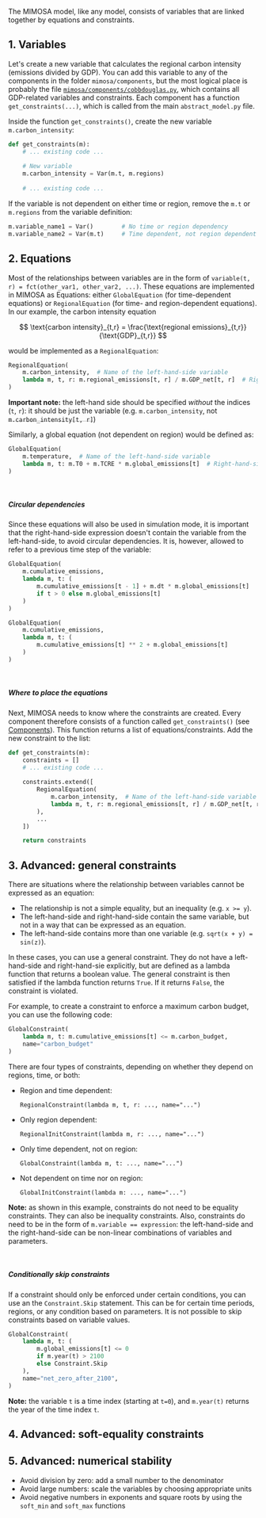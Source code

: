 The MIMOSA model, like any model, consists of variables that are linked together by equations and constraints. 

## 1. Variables

Let's create a new variable that calculates the regional carbon intensity (emissions divided by GDP).
You can add this variable to any of the components in the folder `mimosa/components`, but the most logical place is probably
the file [`mimosa/components/cobbdouglas.py`]({{config.repo_url}}/blob/master/mimosa/components/cobbdouglas.py), which contains
all GDP-related variables and constraints. Each component has a function `get_constraints(...)`, which is called from the main
`abstract_model.py` file.

Inside the function `get_constraints()`, create the new variable `m.carbon_intensity`:

```python title="mimosa/components/cobbdouglas.py" hl_lines="5"
def get_constraints(m):
    # ... existing code ...
    
    # New variable
    m.carbon_intensity = Var(m.t, m.regions)
    
    # ... existing code ...
```

If the variable is not dependent on either time or region, remove the `m.t` or `m.regions` from the variable definition:

```python
m.variable_name1 = Var()        # No time or region dependency
m.variable_name2 = Var(m.t)     # Time dependent, not region dependent
```


## 2. Equations

Most of the relationships between variables are in the form of `variable(t, r) = fct(other_var1, other_var2, ...)`.
These equations are implemented in MIMOSA as Equations: either `GlobalEquation` (for time-dependent equations) or
`RegionalEquation` (for time- and region-dependent equations). In our example, the carbon intensity equation

$$
\text{carbon intensity}_{t,r} = \frac{\text{regional emissions}_{t,r}}{\text{GDP}_{t,r}}
$$

would be implemented as a `RegionalEquation`:

```python hl_lines="2 3"
RegionalEquation(
    m.carbon_intensity,  # Name of the left-hand-side variable
    lambda m, t, r: m.regional_emissions[t, r] / m.GDP_net[t, r]  # Right-hand-side expression
)
```

**Important note:** the left-hand side should be specified *without* the indices (`t`, `r`): it should be just the variable (e.g. `m.carbon_intensity`, not <span style="text-decoration: line-through; text-decoration-color: rgba(0,0,0,.25);" markdown>`m.carbon_intensity[t, r]`</span>)

Similarly, a global equation (not dependent on region) would be defined as:

```python hl_lines="2 3"
GlobalEquation(
    m.temperature,  # Name of the left-hand-side variable
    lambda m, t: m.T0 + m.TCRE * m.global_emissions[t]  # Right-hand-side expression
)
```

<br>

##### Circular dependencies

Since these equations will also be used in simulation mode, it is important that the right-hand-side expression doesn't contain
the variable from the left-hand-side, to avoid circular dependencies. It is, however, allowed to refer to a previous time step
of the variable:

```python title="✅ Valid equation (reference to previous time step)" hl_lines="4"
GlobalEquation(
    m.cumulative_emissions,
    lambda m, t: (
        m.cumulative_emissions[t - 1] + m.dt * m.global_emissions[t]
        if t > 0 else m.global_emissions[t]
    )
)
```

```python title="❌ Invalid equation (reference to the variable itself)" hl_lines="4"
GlobalEquation(
    m.cumulative_emissions,
    lambda m, t: (
        m.cumulative_emissions[t] ** 2 + m.global_emissions[t]
    )
)
```

<br>

##### Where to place the equations

Next, MIMOSA needs to know where the constraints are created. Every component therefore consists of a function called `get_constraints()` (see [Components](components.md)). This function returns a list of equations/constraints. Add the new constraint to the list:

```python hl_lines="5 6 7 8 9 10 11"
def get_constraints(m):
    constraints = []
    # ... existing code ...
    
    constraints.extend([
        RegionalEquation(
            m.carbon_intensity,  # Name of the left-hand-side variable
            lambda m, t, r: m.regional_emissions[t, r] / m.GDP_net[t, r]  # Right-hand-side expression
        ),
        ...
    ])

    return constraints
```

## 3. Advanced: general constraints

There are situations where the relationship between variables cannot be expressed as an equation:

* The relationship is not a simple equality, but an inequality (e.g. `x >= y`).
* The left-hand-side and right-hand-side contain the same variable, but not in a way that can be expressed as an equation.
* The left-hand-side contains more than one variable (e.g. `sqrt(x + y) = sin(z)`).

In these cases, you can use a general constraint. They do not have a left-hand-side and right-hand-sie explicitly, but
are defined as a lambda function that returns a boolean value. The general constraint is then satisfied if the
lambda function returns `True`. If it returns `False`, the constraint is violated.

For example, to create a constraint to enforce a maximum carbon budget, you can use the following code:

```python
GlobalConstraint(
    lambda m, t: m.cumulative_emissions[t] <= m.carbon_budget,
    name="carbon_budget"
)
```

There are four types of constraints, depending on whether they depend on regions, time, or both:

- Region and time dependent:

    `RegionalConstraint(lambda m, t, r: ..., name="...")`

- Only region dependent:

    `RegionalInitConstraint(lambda m, r: ..., name="...")`

- Only time dependent, not on region:
    
    `GlobalConstraint(lambda m, t: ..., name="...")`

- Not dependent on time nor on region:

    `GlobalInitConstraint(lambda m: ..., name="...")`



**Note:** as shown in this example, constraints do not need to be equality constraints. They can also be inequality constraints. Also, 
constraints do need to be in the form of `m.variable == expression`: the left-hand-side and the right-hand-side can be non-linear combinations of variables and parameters.

<br>

##### Conditionally skip constraints

If a constraint should only be enforced under certain conditions, you can use an the `Constraint.Skip` statement. This can be for certain time periods, regions, or any condition based on parameters. It is not possible to skip constraints based on variable values.

```python hl_lines="4 5"
GlobalConstraint(
    lambda m, t: (
        m.global_emissions[t] <= 0
        if m.year(t) > 2100
        else Constraint.Skip
    ),
    name="net_zero_after_2100",
)
```

**Note:** the variable `t` is a time index (starting at `t=0`), and `m.year(t)` returns the year of the time index `t`.


## 4. Advanced: soft-equality constraints

## 5. Advanced: numerical stability

* Avoid division by zero: add a small number to the denominator
* Avoid large numbers: scale the variables by choosing appropriate units
* Avoid negative numbers in exponents and square roots by using the `soft_min` and `soft_max` functions
